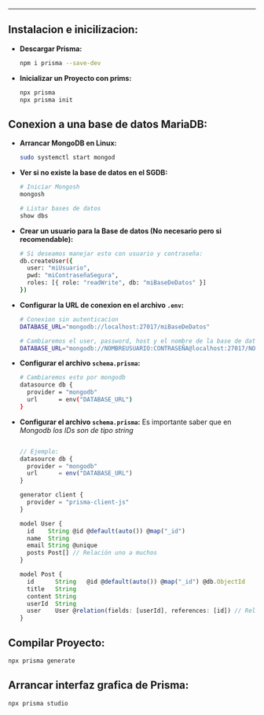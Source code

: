 
---
## Instalacion e inicilizacion:

- **Descargar Prisma:**
	
	```bash
	npm i prisma --save-dev
	```
	
- **Inicializar un Proyecto con prims:**
	
	```bash
	npx prisma
	npx prisma init
	```

## Conexion a una base de datos MariaDB:

- **Arrancar MongoDB en Linux:**
	```bash
	sudo systemctl start mongod
	```

- **Ver si no existe la base de datos en el SGDB:**
	```bash
	# Iniciar Mongosh
	mongosh

	# Listar bases de datos
	show dbs	
	```

- **Crear un usuario para la Base de datos (No necesario pero si recomendable):**

	```bash
	# Si deseamos manejar esto con usuario y contraseña:
	db.createUser({
	  user: "miUsuario",
	  pwd: "miContraseñaSegura",
	  roles: [{ role: "readWrite", db: "miBaseDeDatos" }]
	})
	```

- **Configurar la URL de conexion en el archivo `.env`:**
	```bash
	# Conexion sin autenticacion		
	DATABASE_URL="mongodb://localhost:27017/miBaseDeDatos"

	# Cambiaremos el user, password, host y el nombre de la base de datos 
	DATABASE_URL="mongodb://NOMBREUSUARIO:CONTRASEÑA@localhost:27017/NOMBREDB"
	```

- **Configurar el archivo  `schema.prisma`:**
	```bash
	# Cambiaremos esto por mongodb
	datasource db {
	  provider = "mongodb"
	  url      = env("DATABASE_URL")
	}
	```
	

- **Configurar el archivo  `schema.prisma`:**
	 Es importante saber que en *Mongodb los IDs son de tipo string*
	```typescript

	// Ejemplo:
	datasource db {
	  provider = "mongodb"
	  url      = env("DATABASE_URL")
	}
	
	generator client {
	  provider = "prisma-client-js"
	}
	
	model User {
	  id    String @id @default(auto()) @map("_id")
	  name  String
	  email String @unique
	  posts Post[] // Relación uno a muchos
	}
	
	model Post {
	  id      String   @id @default(auto()) @map("_id") @db.ObjectId
	  title   String
	  content String
	  userId  String
	  user    User @relation(fields: [userId], references: [id]) // Relación muchos a uno
	}

	```
## Compilar Proyecto:

```bash
npx prisma generate
```

## Arrancar interfaz grafica de Prisma:

```bash
npx prisma studio
```

